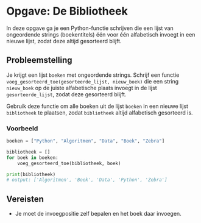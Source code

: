 # Opgave: De Bibliotheek

In deze opgave ga je een Python-functie schrijven die een lijst van ongeordende strings (boekentitels) één voor één alfabetisch invoegt in een nieuwe lijst, zodat deze altijd gesorteerd blijft.

## Probleemstelling

Je krijgt een lijst `boeken` met ongeordende strings. Schrijf een functie `voeg_gesorteerd_toe(gesorteerde_lijst, nieuw_boek)` die een string `nieuw_boek` op de juiste alfabetische plaats invoegt in de lijst `gesorteerde_lijst`, zodat deze gesorteerd blijft.

Gebruik deze functie om alle boeken uit de lijst `boeken` in een nieuwe lijst `bibliotheek` te plaatsen, zodat `bibliotheek` altijd alfabetisch gesorteerd is.

### Voorbeeld

```python
boeken = ["Python", "Algoritmen", "Data", "Boek", "Zebra"]

bibliotheek = []
for boek in boeken:
    voeg_gesorteerd_toe(bibliotheek, boek)

print(bibliotheek)
# output: ['Algoritmen', 'Boek', 'Data', 'Python', 'Zebra']
```

## Vereisten

- Je moet de invoegpositie zelf bepalen en het boek daar invoegen.
